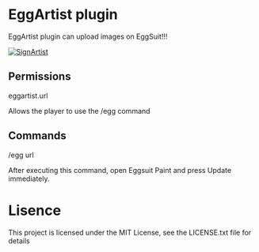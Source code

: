 # EggArtist plugin
EggArtist plugin can upload images on EggSuit!!!

[![SignArtist](http://img.youtube.com/vi/wOhXxwy8P9Y/0.jpg)](https://www.youtube.com/watch?v=wOhXxwy8P9Y)

## Permissions
eggartist.url

Allows the player to use the /egg command


## Commands
/egg url

After executing this command, open Eggsuit Paint and press Update immediately.



# Lisence
This project is licensed under the MIT License, see the LICENSE.txt file for details
